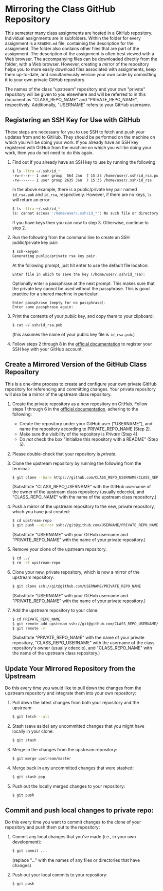 # Mirroring the Class GitHub Repository

This semester many class assignments are hosted in a GitHub repository.
Individual assignments are in subfolders.  Within the folder for every
assignment is a `README.md` file, containing the description for the
assignment.  The folder also contains other files that are part of the
assignment.  The description of the assignment is often best viewed with a Web
browser.  The accompanying files can be downloaded directly from the folder,
with a Web browser. However, creating a _mirror_ of the repository helps you to
more easily download files associated with assignments, keep them up-to-date,
and simultaneously version your own code by committing it to your own private
GitHub repository.

The names of the class "upstream" repository and your own "private" repository
will be given to you elsewhere and will be referred to in this document as
"CLASS\_REPO\_NAME" and "PRIVATE\_REPO\_NAME", respectively.  Additionally,
"USERNAME" refers to your GitHub username.


## Registering an SSH Key for Use with GitHub

These steps are necessary for you to use SSH to fetch and push your updates
from and to GitHub.  They should be performed on the machine on which you will
be doing your work.  If you already have an SSH key registered with GitHub from
the machine on which you will be doing your work, then you do not need to do
this again.

 1. Find out if you already have an SSH key to use by running the following:

    ```bash
    $ ls -ltra ~/.ssh/id_*
    -rw-r--r-- 1 user group  564 Jan  7 15:35 /home/user/.ssh/id_rsa.pub
    -rw------- 1 user group 2635 Jan  7 15:35 /home/user/.ssh/id_rsa
    ```

    In the above example, there is a public/private key pair named `id_rsa.pub`
    and `id_rsa`, respectively.  However, if there are no keys, `ls` will
    return an error:

    ```bash
    $ ls -ltra ~/.ssh/id_*
    ls: cannot access '/home/user/.ssh/id_*': No such file or directory
    ```

    If you have keys then you can now to step 3.  Otherwise, continue to step 2.

 2. Run the following from the command line to create an SSH public/private key
    pair:

    ```bash
    $ ssh-keygen
    Generating public/private rsa key pair.
    ```

    At the following prompt, just hit enter to use the default file location:

    ```
    Enter file in which to save the key (/home/user/.ssh/id_rsa):
    ```

    Optionally enter a passphrase at the next prompt.  This makes sure that the
    private key cannot be used without the passphrase. This is good practice
    for a shared machine in particular:

    ```
    Enter passphrase (empty for no passphrase):
    Enter same passphrase again:
    ```

 3. Print the contents of your _public_ key, and copy them to your clipboard:

    ```bash
    $ cat ~/.ssh/id_rsa.pub
    ```

    (this assumes the name of your public key file is `id_rsa.pub`.)

 4. Follow steps 2 through 8 in the
    [official documentation](https://docs.github.com/en/authentication/connecting-to-github-with-ssh/adding-a-new-ssh-key-to-your-github-account)
    to register your SSH key with your GitHub account.


## Create a Mirrored Version of the GitHub Class Repository

This is a one-time process to create and configure your own private GitHub
repository for referencing and committing changes.  Your private repository
will also be a mirror of the upstream class repository.

 1. Create the private repository as a new repository on GitHub. Follow steps 1
    through 6 in the
    [official documentation](https://docs.github.com/en/get-started/quickstart/create-a-repo#create-a-repository),
    adhering to the following:

    - Create the repository under your GitHub user ("USERNAME"), and name the
      repository according to PRIVATE\_REPO\_NAME (Step 2).
    - Make sure the visibility of the repository is _Private_ (Step 4).
    - Do _not_ check the box "Initialize this repository with a README" (Step 5).

 2. Please double-check that your repository is _private_.

 3. Clone the upstream repository by running the following from the
    terminal:

    ```bash
    $ git clone --bare https://github.com/CLASS_REPO_USERNAME/CLASS_REPO_NAME upstream-repo
    ```

    (Substitute "CLASS\_REPO\_USERNAME" with the GitHub username of the owner of the upstream class repository (usually cdeccio), and "CLASS\_REPO\_NAME" with the name of the upstream class
    repository.)

 4. Push a mirror of the upstream repository to the new, private repository,
    which you have just created:

    ```bash
    $ cd upstream-repo
    $ git push --mirror ssh://git@github.com/USERNAME/PRIVATE_REPO_NAME
    ```

    (Substitute "USERNAME" with your GitHub username and "PRIVATE\_REPO\_NAME"
    with the name of your private repository.)

 5. Remove your clone of the upstream repository.

    ```bash
    $ cd ../
    $ rm -rf upstream-repo
    ```

 6. Clone your new, private repository, which is now a mirror of the upstream
    repository:

    ```bash
    $ git clone ssh://git@github.com/USERNAME/PRIVATE_REPO_NAME
    ```

    (Substitute "USERNAME" with your GitHub username and "PRIVATE\_REPO\_NAME"
    with the name of your private repository.)


 7. Add the upstream repository to your clone:

    ```bash
    $ cd PRIVATE_REPO_NAME
    $ git remote add upstream ssh://git@github.com/CLASS_REPO_USERNAME/CLASS_REPO_NAME
    $ git remote -v
    ```

    (Substitute "PRIVATE\_REPO\_NAME" with the name of your private repository,
    "CLASS\_REPO\_USERNAME" with the username of the class repository's owner (usually cdeccio),
    and "CLASS\_REPO\_NAME" with the name of the upstream class repository.)


## Update Your Mirrored Repository from the Upstream

Do this every time you would like to pull down the changes from the upstream
repository and integrate them into your own repository:

 1. Pull down the latest changes from both your repository and the upstream:

    ```bash
    $ git fetch --all
    ```

 2. Stash (save aside) any uncommitted changes that you might have locally in
    your clone:

    ```bash
    $ git stash
    ```

 3. Merge in the changes from the upstream repository:

    ```bash
    $ git merge upstream/master
    ```

 4. Merge back in any uncommitted changes that were stashed:

    ```bash
    $ git stash pop
    ```

 5. Push out the locally merged changes to your repository:

    ```bash
    $ git push
    ```


## Commit and push local changes to private repo:

Do this every time you want to commit changes to the clone of your repository
and push them out to the repository:

 1. Commit any local changes that you've made (i.e., in your own development):

    ```bash
    $ git commit ...
    ```

    (replace "..." with the names of any files or directories that have changes)
 2. Push out your local commits to your repository:

    ```bash
    $ git push
    ```
